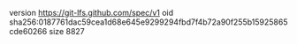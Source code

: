 version https://git-lfs.github.com/spec/v1
oid sha256:0187761dac59cea1d68e645e9299294fbd7f4b72a90f255b15925865cde60266
size 8827
